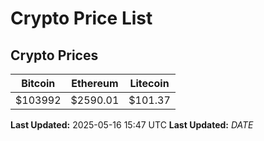 # Crypto Price List

## Crypto Prices
| Bitcoin | Ethereum | Litecoin |
| ------- | -------- | -------- |
| $103992 | $2590.01 | $101.37 |
**Last Updated:** 2025-05-16 15:47 UTC
**Last Updated:** $DATE$
